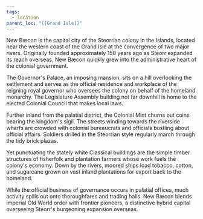 ```yaml
---
tags:
  - location
parent_loc: "[[Grand Isle]]"
---
```


New Bæcon is the capital city of the Steorrian colony in the Islands, located near the western coast of the Grand Isle at the convergence of two major rivers. Originally founded approximately 150 years ago as Steorr expanded its reach overseas, New Bæcon quickly grew into the administrative heart of the colonial government.

The Governor's Palace, an imposing mansion, sits on a hill overlooking the settlement and serves as the official residence and workplace of the reigning royal governor who oversees the colony on behalf of the homeland monarchy. The Legislature Assembly building not far downhill is home to the elected Colonial Council that makes local laws.

Further inland from the palatial district, the Colonial Mint churns out coins bearing the kingdom's sigil. The streets winding towards the riverside wharfs are crowded with colonial bureaucrats and officials bustling about official affairs. Soldiers drilled in the Steorrian style regularly march through the tidy brick plazas.

Yet punctuating the stately white Classical buildings are the simple timber structures of fisherfolk and plantation farmers whose work fuels the colony's economy. Down by the rivers, moored ships load tobacco, cotton, and sugarcane grown on vast inland plantations for export back to the homeland.

While the official business of governance occurs in palatial offices, much activity spills out onto thoroughfares and trading halls. New Bæcon blends imperial Old World order with frontier pioneers, a distinctive hybrid capital overseeing Steorr's burgeoning expansion overseas.